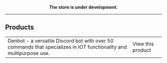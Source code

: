 <p align="center"> 
  <b> The store is under development. </b> 
</p>

<hr>

<h2> Products </h2>
<table>
  <tr> 
    <td> Denbot - a versatile Discord bot with over 50 commands that specializes in IOT functionality and multipurpose use. </td>
    <td> View this product </td>
  </tr>
</table>
